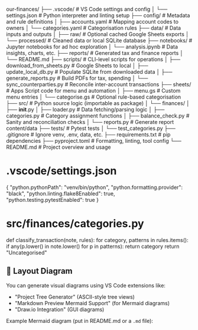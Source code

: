 our-finances/
├── .vscode/                         # VS Code settings and config
│   └── settings.json               # Python interpreter and linting setup
├── config/                         # Metadata and rule definitions
│   ├── accounts.yaml              # Mapping account codes to owners
│   └── categories.yaml            # Categorisation rules
├── data/                           # Data inputs and outputs
│   ├── raw/                       # Optional cached Google Sheets exports
│   └── processed/                 # Cleaned data or local SQLite database
├── notebooks/                      # Jupyter notebooks for ad hoc exploration
│   └── analysis.ipynb            # Data insights, charts, etc.
├── reports/                        # Generated tax and finance reports
│   └── README.md
├── scripts/                        # CLI-level scripts for operations
│   ├── download_from_sheets.py   # Google Sheets to local
│   ├── update_local_db.py        # Populate SQLite from downloaded data
│   ├── generate_reports.py       # Build PDFs for tax, spending
│   └── sync_counterparties.py    # Reconcile inter-account transactions
├── sheets/                         # Apps Script code for menu and automation
│   ├── menu.gs                   # Custom menu entries
│   └── categorise.gs             # Optional rule-based categorisation
├── src/                            # Python source logic (importable as package)
│   └── finances/
│       ├── __init__.py
│       ├── loader.py             # Data fetching/parsing logic
│       ├── categories.py         # Category assignment functions
│       ├── balance_check.py      # Sanity and reconciliation checks
│       └── reports.py            # Generate report content/data
├── tests/                          # Pytest tests
│   └── test_categories.py
├── .gitignore                      # Ignore venv, .env, data, etc.
├── requirements.txt                # pip dependencies
├── pyproject.toml                  # Formatting, linting, tool config
└── README.md                       # Project overview and usage



# .vscode/settings.json
{
  "python.pythonPath": "venv/bin/python",
  "python.formatting.provider": "black",
  "python.linting.flake8Enabled": true,
  "python.testing.pytestEnabled": true
}


# src/finances/categories.py
def classify_transaction(note, rules):
    for category, patterns in rules.items():
        if any(p.lower() in note.lower() for p in patterns):
            return category
    return "Uncategorised"




## 🧩 Layout Diagram
You can generate visual diagrams using VS Code extensions like:
- "Project Tree Generator" (ASCII-style tree views)
- "Markdown Preview Mermaid Support" (for Mermaid diagrams)
- "Draw.io Integration" (GUI diagrams)

Example Mermaid diagram (put in README.md or a `.md` file):


